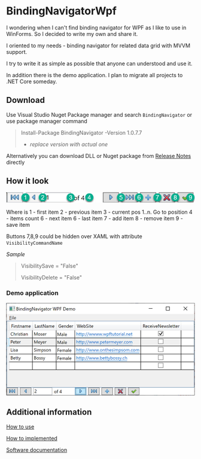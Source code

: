 # BindingNavigatorWpf

I wondering when I can't find binding navigator for WPF as I like to use in WinForms.
So I decided to write my own and share it.

I oriented to my needs - binding navigator for related data grid with MVVM support.

I try to write it as simple as possible that anyone can understood and use it.

In addition there is the demo application. I plan to migrate all projects to .NET Core someday.

## Download

Use Visual Studio Nuget Package manager and search `BindingNavigator` or use package manager command 

>Install-Package BindingNavigator -Version 1.0.7.7
>- *replace version with actual one*

Alternatively you can download DLL or Nuget package from [Release Notes](ReleaseNotes.md) directly


## How it look

![Binding Navigator](docs/images/BindingNavigator.jpg)

Where is
1 - first item
2 - previous item
3 - current pos 1..n. Go to position <Enter>
4 - items count
6 - next item
6 - last item
7 - add item
8 - remove item
9 - save item

Buttons 7,8,9 could be hidden over XAML with attribute `VisibilityCommandName`

*Sample*
>VisibilitySave = "False"
>
>VisibilityDelete = "False"

### Demo application

![Demo Screen](docs/images/demo-screen.png)

## Additional information

[How to use](/docs/usage.md)

[How to implemented](/docs/design.md)

[Software documentation](https://alexnek.github.io/BindingNavigatorWpf/docs/Help/index.html)
